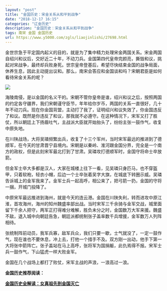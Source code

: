 ```yaml
---
layout: "post"
title: "金国历史：宋金关系从和平到战争"
date: "2018-12-17 16:15"
categories: "辽金历史"
description: "金国历史：宋金关系从和平到战争"
tags: 南宋 金国 金国历史
url: https://www.y5000.com/zgls/liaojinlishi/27698.html
---
```






金世宗急于平定国内起义的目的，就是为了集中精力处理宋金两国关系。宋金两国自绍兴和议后，交好近二十年，不动刀兵。金国第四代皇帝完颜亮，撕毁和议，挑起对宋战争，最终却兵败身死。世宗皇帝登基后，希望尽快结束金国的战争局面，休养生息，因此主动提出议和。那么，南宋会答应和金国谈和吗？宋朝君臣是如何看待宋金关系的呢？

![](https://img.y5000.com/uploads/allimg/180116/8-1P116164PQZ.jpg)

海陵南侵，是以金国的名义干的。宋朝不管你皇帝是谁，绍兴和议之后，按照两国的约定各守疆界，我们宋朝谨守臣节，年年给你岁币，两国的关系一直很好，几十年不动刀兵。现在你金国背盟，主动打了我了，证明绍兴和议失效了，你金国违反了和议。既然是你违反了和议，那我就不必遵守。在这种情况下，宋军又打了胜仗，所以朝廷上下扬眉吐气，主战派大臣就开始抬头了，纷纷主张一鼓作气，收复中原失地。

在川陕战场，大将吴璘频繁出兵，收复了十三个军州，当时宋军最远的推进到了德顺军，在今天的甘肃晋宁县境内。宋朝是以秦岭、淮河跟金国分界，完全是一个南方的政权，但是此刻宋军最北打到了甘肃。吴璘攻打德顺军时，金国守将命士卒放箭。

但金军士卒大多都是汉人，大家在城楼上往下一看，见吴璘只身匹马，也不穿盔甲，只着软袍，轻衣小帽，后边一个士卒张着吴字大旗，在城底下转圈示威。吴璘告诉城上的金军我来了。金军士兵一起高呼，相公来了，把弓箭一扔，金国的守将一捆，开城门投降了。

中原宋军最远推进到海州，就是今天的连云港。金国在川陕失利，转而进攻中原江淮，首攻海州，海州的知州魏盛率部出战。当时宋军三千余骑与金军交战，城里面留下千余人把守，两军正打得难分难解，胜负未分之时，金国数万大军来援。魏盛不敌，退入城中向朝廷告急，朝廷派都统制张子盖率数千兵增援，金军数万人列阵相待。

张统制阵前动员，我军兵寡，敌军兵众，我们只要一歇，士气就没了，一定一鼓作气，现在谁也不要休息，冲上去，打他一个措手不及。双方刚一出动，他手下第一大将张中箭阵亡。张子盖站在马上高呼，张将军为国捐躯，此仇焉得不报。宋军士兵一鼓作气，下山猛虎一样大败金军。

金国在几个战场上都打了败仗，宋军主战的声浪，一浪高过一浪。

**金国历史推荐阅读：**

**[金国历史全解读：女真祖先到金国灭亡](https://www.y5000.com/zgls/liaojinlishi/2018/0115/27654.html)**
